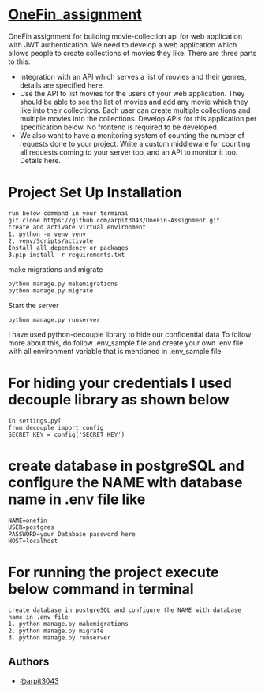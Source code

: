 # [OneFin_assignment](https://docs.google.com/document/d/1IYGW6CZB5nQ3DmNgBotI10h0bnGep1r5g2D_ZRaFMDc/edit#heading=h.b9f6ujmuzlha)
OneFin assignment for building movie-collection api for web application with JWT authentication.
We need to develop a web application which allows people to create collections of movies they like. 
There are three parts to this:
- Integration with an API which serves a list of movies and their genres, details are specified here.
- Use the API to list movies for the users of your web application. They should be able to see the list of movies and add any movie which they like into their collections. Each user can create multiple collections and multiple movies into the collections. Develop APIs for this application per specification below. No frontend is required to be developed.
- We also want to have a monitoring system of counting the number of requests done to your project. Write a custom middleware for counting all requests coming to your server too, and an API to monitor it too. Details here.

# Project Set Up Installation
    run below command in your terminal 
    git clone https://github.com/arpit3043/OneFin-Assignment.git
    create and activate virtual environment
    1. python -m venv venv 
    2. venv/Scripts/activate
    Install all dependency or packages
    3.pip install -r requirements.txt
make migrations and migrate
```
python manage.py makemigrations
python manage.py migrate
```
Start the server

```
python manage.py runserver
```

I have used python-decouple library to hide our confidential data 
To follow more about this, do follow .env_sample file and create your own .env file
with all environment variable that is mentioned in .env_sample file

# For hiding your credentials I used decouple library as shown below
    In settings.py[
    from decouple import config
    SECRET_KEY = config('SECRET_KEY')

# create database in postgreSQL and configure the NAME with database name in .env file like
    NAME=onefin
    USER=postgres
    PASSWORD=your Database password here
    HOST=localhost
# For running the project execute below command in terminal
    create database in postgreSQL and configure the NAME with database name in .env file
    1. python manage.py makemigrations
    2. python manage.py migrate
    3. python manage.py runserver

## Authors

- [@arpit3043](https://www.github.com/arpit3043)
